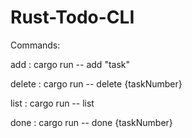 # Rust-Todo-CLI

Commands:

add :
cargo run -- add "task"

delete :
cargo run -- delete {taskNumber}

list :
cargo run -- list

done :
cargo run -- done {taskNumber}
